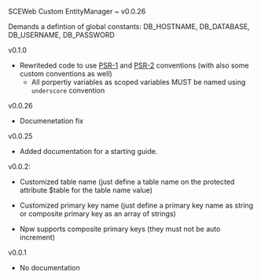 SCEWeb Custom EntityManager ~ v0.0.26

Demands a defintion of global constants:
	DB_HOSTNAME, DB_DATABASE, DB_USERNAME, DB_PASSWORD

v0.1.0

- Rewriteded code to use [PSR-1](https://github.com/php-fig/fig-standards/blob/master/accepted/PSR-1-basic-coding-standard.md) and [PSR-2](https://github.com/php-fig/fig-standards/blob/master/accepted/PSR-2-coding-style-guide.md) conventions (with also some custom conventions as well)
    - All porpertiy variables as scoped variables MUST be named using `underscore` convention


v0.0.26

- Documenetation fix 


v0.0.25

- Added documentation for a starting guide. 


v0.0.2:

- Customized table name (just define a table name on the protected attribute $table for the table name value)

- Customized primary key name (just define a primary key name as string or composite primary key as an array of strings)

- Npw supports composite primary keys (they must not be auto increment)


v0.0.1

- No documentation